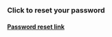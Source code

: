 <h3>Click to reset your password</h3><h4><a href="{{object.resumeURI}}">Password reset link</a></h4>